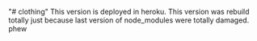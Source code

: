 "# clothing" 
This version is deployed in heroku. This version was rebuild totally just because last version of node_modules were totally damaged.
phew
